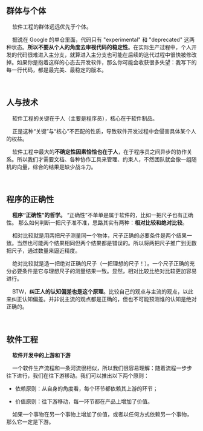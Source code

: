 ## 群体与个体

    软件工程的群体远远优先于个体。

    据说在 Google 的单仓里面，代码只有 "experimental" 和 "deprecated" 这两种状态。**所以不要从个人的角度去审视代码的稳定性**。在实际生产过程中，个人开发的代码很难进入主分支，就算进入主分支也可能在后续的迭代过程中很快被修改掉。如果你是抱着这样的心态去开发软件，那么你可能会收获很多失望：我写下的每一行代码，都是最完美、最稳定的版本。

    

## 人与技术

    软件工程的关键在于人（主要是程序员），核心在于软件制品。

    正是这种“关键”与“核心”不匹配的性质，导致软件开发过程中会侵害具体某个人的权益。

    软件工程中最大的**不确定性因素恰恰也在于人**，在于程序员之间异步的协作关系。所以我们才需要文档、各种协作工具来管理、约束人，不然团队就会像一组随机的向量，综合的结果是缺少战斗力。

    

## 程序的正确性

    **程序“正确性”的哲学。**
“正确性”不单单是属于软件的，比如一把尺子也有正确性。
那么如何判断一把尺子准不准，思路其实有两种：**相对比较和绝对比较**。

    相对比较就是用两把尺子测量同一个物体，尺子正确的必要条件是两个结果一致。当然也可能两个结果相同但两个结果都是错误的。所以将两把尺子推广到无数把尺子，通过数量来逼近精度。

    绝对比较就是造一把绝对正确的尺子（一把理想的尺子！）。一个尺子正确的充分必要条件是它与理想尺子的测量结果一致。显然，相对比较比绝对比较更加容易进行。

    BTW，**纠正人的认知偏差也是这个原理**。比较自己的观点与主流的观点，以此来纠正认知偏差。并非说主流的观点都是正确的，但也不可能预测谁的认知是绝对正确的。

    

## 软件工程

    **软件开发中的上游和下游**

    一个软件生产流程和一条河流很相似，所以我们很容易理解：随着流程一步步往下进行，我们在往下游移动。我们可以推出以下两个原则：

- 依赖原则：从自身的角度看，每个环节都依赖其上游的环节；

- 价值原则：往下游移动，每一环节都在产品上增加了价值。

    如果一个事物在另一个事物上增加了价值，或者以任何方式依赖另一个事物，那么它一定是下游。
